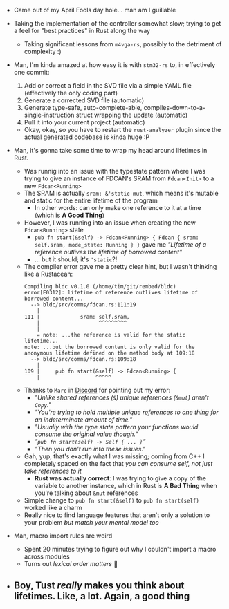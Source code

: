 - Came out of my April Fools day hole... man am I guillable
- Taking the implementation of the controller somewhat slow; trying to get a feel for "best practices" in Rust along the way
  - Taking significant lessons from `m4vga-rs`, possibly to the detriment of complexity :)
- Man, I'm kinda amazed at how easy it is with `stm32-rs` to, in effectively one commit:
  1. Add or correct a field in the SVD file via a simple YAML file (effectively the only coding part) 
  2. Generate a corrected SVD file (automatic)
  3. Generate type-safe, auto-complete-able, compiles-down-to-a-single-instruction struct wrapping the update (automatic)
  4. Pull it into your current project (automatic)
  - Okay, okay, so you have to restart the `rust-analyzer` plugin since the actual generated codebase is kinda huge :P

- Man, it's gonna take some time to wrap my head around lifetimes in Rust.
  - Was runnig into an issue with the typestate pattern where I was trying to give an instance of FDCAN's SRAM from `Fdcan<Init>` to a new `Fdcan<Running>`
  - The SRAM is actually `sram: &'static mut`, which means it's mutable and static for the entire lifetime of the program
    - In other words: can only make one reference to it at a time (which is **A Good Thing**)
  - However, I was running into an issue when creating the new `Fdcan<Running>` state
    - `pub fn start(&self) -> Fdcan<Running> { Fdcan { sram: self.sram, mode_state: Running } }` gave me _"Lifetime of a reference outlives the lifetime of borrowed content"_
    - ... but it should; it's `'static`?!
  - The compiler error gave me a pretty clear hint, but I wasn't thinking like a Rustacean:
    ```
    Compiling bldc v0.1.0 (/home/tim/git/rembed/bldc)
    error[E0312]: lifetime of reference outlives lifetime of borrowed content...
      --> bldc/src/comms/fdcan.rs:111:19
        |
    111 |             sram: self.sram,
        |                   ^^^^^^^^^
        |
        = note: ...the reference is valid for the static lifetime...
    note: ...but the borrowed content is only valid for the anonymous lifetime defined on the method body at 109:18
      --> bldc/src/comms/fdcan.rs:109:18
        |
    109 |     pub fn start(&self) -> Fdcan<Running> {
        |                  ^^^^^
    ```
  - Thanks to `Marc` in [Discord](https://discord.gg/9qERHKsx) for pointing out my error:
    - _"Unlike shared references (`&`) unique references (`&mut`) aren't `Copy`."_
    - _"You're trying to hold multiple unique references to one thing for an indeterminate amount of time."_
    - _"Usually with the type state pattern your functions would consume the original value though."_
    - _"`pub fn start(self) -> Self { ... }`"_
    - _"Then you don't run into these issues."_
  - Gah, yup, that's exactly what I was missing; coming from C++ I completely spaced on the fact that _you can consume self, not just take references to it_
    - **Rust was actually correct**: I was trying to give a copy of the variable to another instance, which in Rust is **A Bad Thing** when you're talking about `&mut` references
  - Simple change to `pub fn start(&self)` to `pub fn start(self)` worked like a charm
  - Really nice to find language features that aren't only a solution to your problem _but match your mental model too_

- Man, macro import rules are weird
  - Spent 20 minutes trying to figure out why I couldn't import a macro across modules
  - Turns out _lexical order matters_ :zany_face:

- Boy, Tust _really_ makes you think about lifetimes. Like, a lot. Again, a good thing
  - 